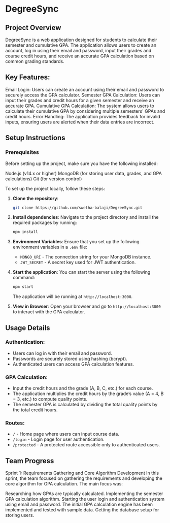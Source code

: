 # DegreeSync

## Project Overview
DegreeSync is a web application designed for students to calculate their semester and cumulative GPA. The application allows users to create an account, log in using their email and password, input their grades and course credit hours, and receive an accurate GPA calculation based on common grading standards.

## Key Features:
Email Login: Users can create an account using their email and password to securely access the GPA calculator.
Semester GPA Calculation: Users can input their grades and credit hours for a given semester and receive an accurate GPA.
Cumulative GPA Calculation: The system allows users to calculate their cumulative GPA by considering multiple semesters' GPAs and credit hours.
Error Handling: The application provides feedback for invalid inputs, ensuring users are alerted when their data entries are incorrect.

## Setup Instructions
### Prerequisites
Before setting up the project, make sure you have the following installed:

Node.js (v14.x or higher)
MongoDB (for storing user data, grades, and GPA calculations)
Git (for version control)

To set up the project locally, follow these steps:

1. **Clone the repository**:
    ```bash
    git clone https://github.com/swetha-balaji/DegreeSync.git
    ```

2. **Install dependencies**:
    Navigate to the project directory and install the required packages by running:
    ```bash
    npm install
    ```

3. **Environment Variables**:
    Ensure that you set up the following environment variables in a `.env` file:
    - `MONGO_URI` - The connection string for your MongoDB instance.
    - `JWT_SECRET` - A secret key used for JWT authentication.

4. **Start the application**:
    You can start the server using the following command:
    ```bash
    npm start
    ```
    The application will be running at `http://localhost:3000`.

5. **View in Browser**:
    Open your browser and go to `http://localhost:3000` to interact with the GPA calculator.

## Usage Details

### Authentication:
- Users can log in with their email and password.
- Passwords are securely stored using hashing (bcrypt).
- Authenticated users can access GPA calculation features.

### GPA Calculation:
- Input the credit hours and the grade (A, B, C, etc.) for each course.
- The application multiplies the credit hours by the grade’s value (A = 4, B = 3, etc.) to compute quality points.
- The semester GPA is calculated by dividing the total quality points by the total credit hours.

### Routes:
- `/` - Home page where users can input course data.
- `/login` - Login page for user authentication.
- `/protected` - A protected route accessible only to authenticated users.
   
## Team Progress
Sprint 1: Requirements Gathering and Core Algorithm Development
In this sprint, the team focused on gathering the requirements and developing the core algorithm for GPA calculation. The main focus was:

Researching how GPAs are typically calculated.
Implementing the semester GPA calculation algorithm.
Starting the user login and authentication system using email and password.
The initial GPA calculation engine has been implemented and tested with sample data.
Getting the database setup for storing users.
